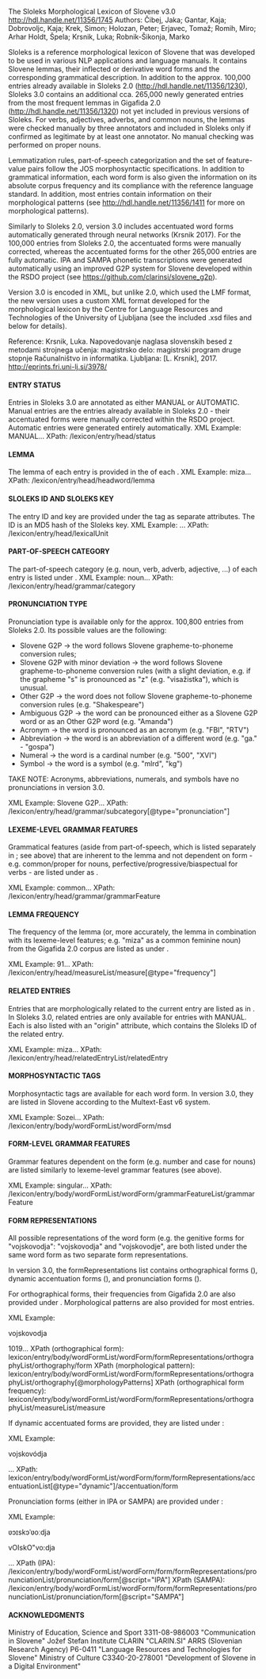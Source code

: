 The Sloleks Morphological Lexicon of Slovene
v3.0
http://hdl.handle.net/11356/1745
Authors: Čibej, Jaka; Gantar, Kaja; Dobrovoljc, Kaja; Krek, Simon; Holozan, Peter; Erjavec, Tomaž; Romih, Miro; Arhar Holdt, Špela; Krsnik, Luka; Robnik-Šikonja, Marko

Sloleks is a reference morphological lexicon of Slovene that was developed to be used in various NLP applications and language manuals. It contains Slovene lemmas, their inflected or derivative word forms and the corresponding grammatical description. In addition to the approx. 100,000 entries already available in Sloleks 2.0 (http://hdl.handle.net/11356/1230), Sloleks 3.0 contains an additional cca. 265,000 newly generated entries from the most frequent lemmas in Gigafida 2.0 (http://hdl.handle.net/11356/1320) not yet included in previous versions of Sloleks. For verbs, adjectives, adverbs, and common nouns, the lemmas were checked manually by three annotators and included in Sloleks only if confirmed as legitimate by at least one annotator. No manual checking was performed on proper nouns.

Lemmatization rules, part-of-speech categorization and the set of feature-value pairs follow the JOS morphosyntactic specifications. In addition to grammatical information, each word form is also given the information on its absolute corpus frequency and its compliance with the reference language standard. In addition, most entries contain information on their morphological patterns (see http://hdl.handle.net/11356/1411 for more on morphological patterns).

Similarly to Sloleks 2.0, version 3.0 includes accentuated word forms automatically generated through neural networks (Krsnik 2017). For the 100,000 entries from Sloleks 2.0, the accentuated forms were manually corrected, whereas the accentuated forms for the other 265,000 entries are fully automatic. IPA and SAMPA phonetic transcriptions were generated automatically using an improved G2P system for Slovene developed within the RSDO project (see https://github.com/clarinsi/slovene_g2p).

Version 3.0 is encoded in XML, but unlike 2.0, which used the LMF format, the new version uses a custom XML format developed for the morphological lexicon by the Centre for Language Resources and Technologies of the University of Ljubljana (see the included .xsd files and below for details).

Reference:
Krsnik, Luka. Napovedovanje naglasa slovenskih besed z metodami strojnega učenja: magistrsko delo: magistrski program druge stopnje Računalništvo in informatika. Ljubljana: [L. Krsnik], 2017. http://eprints.fri.uni-lj.si/3978/

#### ENTRY STATUS ####
Entries in Sloleks 3.0 are annotated as either MANUAL or AUTOMATIC. Manual entries are the entries already available in Sloleks 2.0 - their accentuated forms were manually corrected within the RSDO project. Automatic entries were generated entirely automatically.
XML Example: <lexicon><entry><head><status>MANUAL</status>...
XPath: /lexicon/entry/head/status


#### LEMMA ####
The lemma of each entry is provided in the <head> of each <entry>.
XML Example: <lexicon><entry><head><headword><lemma>miza</lemma></headword>...
XPath: /lexicon/entry/head/headword/lemma

#### SLOLEKS ID AND SLOLEKS KEY ####
The entry ID and key are provided under the <lexicalUnit> tag as separate attributes. The ID is an MD5 hash of the Sloleks key.
XML Example: <lexicon><entry><head><lexicalUnit sloleksId="LE_dcc15ec9b2fb16363c330cb4b550b2a8" sloleksKey="S_vojskovodja" type="single">...
XPath: /lexicon/entry/head/lexicalUnit

#### PART-OF-SPEECH CATEGORY ####
The part-of-speech category (e.g. noun, verb, adverb, adjective, ...) of each entry is listed under <grammar>.
XML Example: <lexicon><entry><head><grammar><category>noun</category>...
XPath: /lexicon/entry/head/grammar/category

#### PRONUNCIATION TYPE ####
Pronunciation type is available only for the approx. 100,800 entries from Sloleks 2.0. Its possible values are the following:
* Slovene G2P -> the word follows Slovene grapheme-to-phoneme conversion rules;
* Slovene G2P with minor deviation -> the word follows Slovene grapheme-to-phoneme conversion rules (with a slight deviation, e.g. if the grapheme "s" is pronounced as "z" (e.g. "visažistka"), which is unusual.
* Other G2P -> the word does not follow Slovene grapheme-to-phoneme conversion rules (e.g. "Shakespeare")
* Ambiguous G2P -> the word can be pronounced either as a Slovene G2P word or as an Other G2P word (e.g. "Amanda")
* Acronym -> the word is pronounced as an acronym (e.g. "FBI", "RTV")
* Abbreviation -> the word is an abbreviation of a different word (e.g. "ga." - "gospa")
* Numeral -> the word is a cardinal number (e.g. "500", "XVI")
* Symbol -> the word is a symbol (e.g. "mlrd", "kg")

TAKE NOTE: Acronyms, abbreviations, numerals, and symbols have no pronunciations in version 3.0.

XML Example: <lexicon><entry><head><grammar><subcategory type="pronunciation">Slovene G2P</subcategory>...
XPath: /lexicon/entry/head/grammar/subcategory[@type="pronunciation"]

#### LEXEME-LEVEL GRAMMAR FEATURES ####
Grammatical features (aside from part-of-speech, which is listed separately in <category>; see above) that are inherent to the lemma and not dependent on form - e.g. common/proper for nouns, perfective/progressive/biaspectual for verbs - are listed under <grammar> as <grammarFeature>.

XML Example: <lexicon><entry><head><grammar><grammarFeature name="type">common</grammarFeature>...
XPath: /lexicon/entry/head/grammar/grammarFeature

#### LEMMA FREQUENCY ####
The frequency of the lemma (or, more accurately, the lemma in combination with its lexeme-level features; e.g. "miza" as a common feminine noun) from the Gigafida 2.0 corpus are listed as <measure> under <measureList>.

XML Example: <lexicon><entry><head><measureList><measure type="frequency" source="Gigafida 2.0">91</measure>...
XPath: /lexicon/entry/head/measureList/measure[@type="frequency"]

#### RELATED ENTRIES ####
Entries that are morphologically related to the current entry are listed as <relatedEntry> in <relatedEntryList>. In Sloleks 3.0, related entries are only available for entries with <status>MANUAL</status>. Each <relatedEntry> is also listed with an "origin" attribute, which contains the Sloleks ID of the related entry.

XML Example: <lexicon><entry><head><relatedEntryList><relatedEntry origin="LE_b41cefb0420209c6ce3102fc4940f7ac">miza</relatedEntry>...
XPath: /lexicon/entry/head/relatedEntryList/relatedEntry

#### MORPHOSYNTACTIC TAGS ####
Morphosyntactic tags are available for each word form. In version 3.0, they are listed in Slovene according to the Multext-East v6 system.

XML Example: <lexicon><entry><body><wordFormList><wordForm><msd language="sl" system="JOS">Sozei</msd>...
XPath: /lexicon/entry/body/wordFormList/wordForm/msd

#### FORM-LEVEL GRAMMAR FEATURES ####
Grammar features dependent on the form (e.g. number and case for nouns) are listed similarly to lexeme-level grammar features (see above).

XML Example: <lexicon><entry><body><wordFormList><wordForm><grammarFeatureList><grammarFeature name="number">singular</grammarFeature>...
XPath: /lexicon/entry/body/wordFormList/wordForm/grammarFeatureList/grammarFeature

#### FORM REPRESENTATIONS ####
All possible representations of the word form (e.g. the genitive forms for "vojskovodja": "vojskovodja" and "vojskovodje", are both listed under the same word form as two separate form representations.

In version 3.0, the formRepresentations list contains orthographical forms (<orthography>), dynamic accentuation forms (<accentuation>), and pronunciation forms (<pronunciation>).

For orthographical forms, their frequencies from Gigafida 2.0 are also provided under <measure type="frequency" source="Gigafida 2.0">. Morphological patterns are also provided for most entries.

XML Example: <lexicon><body><wordFormList><wordForm><formRepresentations><orthographyList><orthography morphologyPatterns="Sm7.2.o"><form>vojskovodja</form><measureList><measure type="frequency" source="Gigafida 2.0">1019</measure>...
XPath (orthographical form): lexicon/entry/body/wordFormList/wordForm/formRepresentations/orthographyList/orthography/form
XPath (morphological pattern): lexicon/entry/body/wordFormList/wordForm/formRepresentations/orthographyList/orthography[@morphologyPatterns]
XPath (orthographical form frequency): lexicon/entry/body/wordFormList/wordForm/formRepresentations/orthographyList/measureList/measure

If dynamic accentuated forms are provided, they are listed under <accentuationList type="dynamic">:

XML Example: <lexicon><entry><body><wordFormList><wordForm><formRepresentations><accentuationList type="dynamic"><accentuation><form>vojskovódja</form>...
XPath: lexicon/entry/body/wordFormList/wordForm/form/formRepresentations/accentuationList[@type="dynamic"]/accentuation/form

Pronunciation forms (either in IPA or SAMPA) are provided under <pronunciationList>:

XML Example: <lexicon><entry><body><wordFormList><wordForm><formRepresentations><pronunciationList><pronunciation><form script="IPA">ʋɔɪskɔˈʋoːdja</form><form script="SAMPA">vOIskO"vo:dja</form></pronunciation>...
XPath (IPA): /lexicon/entry/body/wordFormList/wordForm/form/formRepresentations/pronunciationList/pronunciation/form[@script="IPA"]
XPath (SAMPA): /lexicon/entry/body/wordFormList/wordForm/form/formRepresentations/pronunciationList/pronunciation/form[@script="SAMPA"]

#### ACKNOWLEDGMENTS ####
Ministry of Education, Science and Sport 3311-08-986003 "Communication in Slovene"
Jožef Stefan Institute CLARIN "CLARIN.SI"
ARRS (Slovenian Research Agency) P6-0411 "Language Resources and Technologies for Slovene"
Ministry of Culture C3340-20-278001 "Development of Slovene in a Digital Environment"




